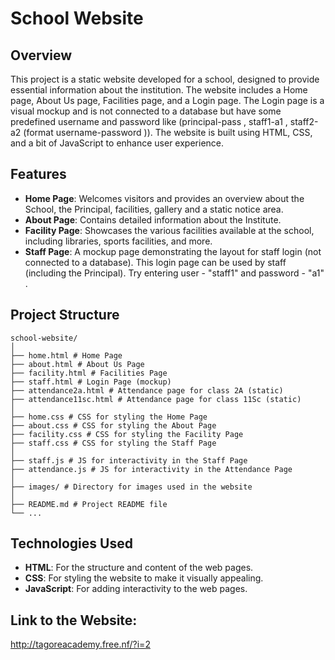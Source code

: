 # School Website

## Overview

This project is a static website developed for a school, designed to provide essential information about the institution. The website includes a Home page, About Us page, Facilities page, and a Login page. The Login page is a visual mockup and is not connected to a database but have some predefined username and password like (principal-pass , staff1-a1 , staff2-a2 (format username-password )). The website is built using HTML, CSS, and a bit of JavaScript to enhance user experience.

## Features

- **Home Page**: Welcomes visitors and provides an overview about the School, the Principal, facilities, gallery and a static notice area.
- **About Page**: Contains detailed information about the Institute.
- **Facility Page**: Showcases the various facilities available at the school, including libraries, sports facilities, and more.
- **Staff Page**: A mockup page demonstrating the layout for staff login (not connected to a database). This login page can be used by staff (including the Principal). Try entering user - "staff1" and password - "a1" .

## Project Structure

```
school-website/
│
├── home.html # Home Page
├── about.html # About Us Page
├── facility.html # Facilities Page
├── staff.html # Login Page (mockup)
├── attendance2a.html # Attendance page for class 2A (static)
├── attendance11sc.html # Attendance page for class 11Sc (static)
│
├── home.css # CSS for styling the Home Page
├── about.css # CSS for styling the About Page
├── facility.css # CSS for styling the Facility Page
├── staff.css # CSS for styling the Staff Page
│
├── staff.js # JS for interactivity in the Staff Page
├── attendance.js # JS for interactivity in the Attendance Page
│
├── images/ # Directory for images used in the website
│
├── README.md # Project README file
└── ...
```

## Technologies Used

- **HTML**: For the structure and content of the web pages.
- **CSS**: For styling the website to make it visually appealing.
- **JavaScript**: For adding interactivity to the web pages.

## Link to the Website:

http://tagoreacademy.free.nf/?i=2